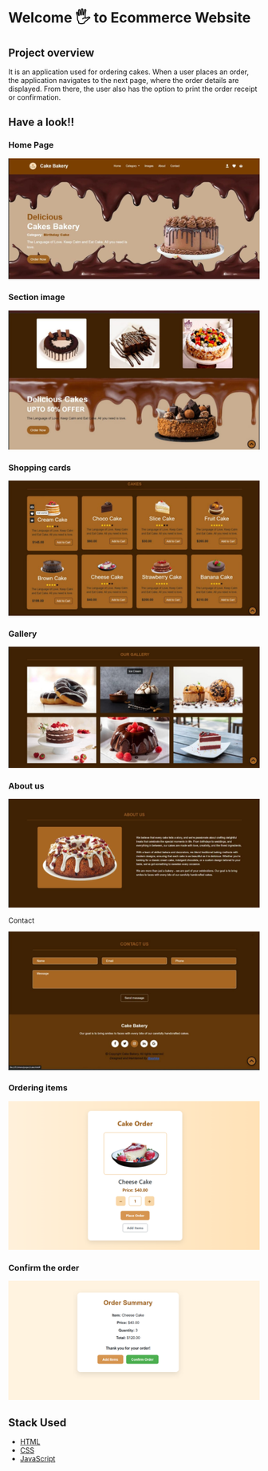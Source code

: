 # Welcome 🖐 to Ecommerce Website

## Project overview

It is an application used for ordering cakes. When a user places an order, the application navigates to the next page, where the order details are displayed. From there, the user also has the option to print the order receipt or confirmation.

## Have a look!!

### Home Page

![image alt](https://github.com/ashika43/Ecommerce_application/blob/32b1a521c9762f89f0fa7b820db9cdb514cb6297/home.jpeg)

### Section image

![image alt](https://github.com/ashika43/Ecommerce_application/blob/32b1a521c9762f89f0fa7b820db9cdb514cb6297/image.jpeg)


### Shopping cards

![image alt](https://github.com/ashika43/Ecommerce_application/blob/32b1a521c9762f89f0fa7b820db9cdb514cb6297/cards.jpeg)

### Gallery

![image alt](https://github.com/ashika43/Ecommerce_application/blob/32b1a521c9762f89f0fa7b820db9cdb514cb6297/gallery.jpeg)

### About us

![image alt](https://github.com/ashika43/Ecommerce_application/blob/32b1a521c9762f89f0fa7b820db9cdb514cb6297/about.jpeg)

Contact

![image alt](https://github.com/ashika43/Ecommerce_application/blob/32b1a521c9762f89f0fa7b820db9cdb514cb6297/contact.jpeg)

### Ordering items

![image alt](https://github.com/ashika43/Ecommerce_application/blob/c9fb6cc74e6bd6c55446d12cd25f3550b8f2ca63/ordering.png)

### Confirm the order

![image alt](https://github.com/ashika43/Ecommerce_application/blob/c6feb2865b77f0729896d14f01a8eb2dbde37308/summary.png)


## Stack Used
- [HTML](#HTML)
- [CSS](#CSS)
- [JavaScript](#JavaScript)
